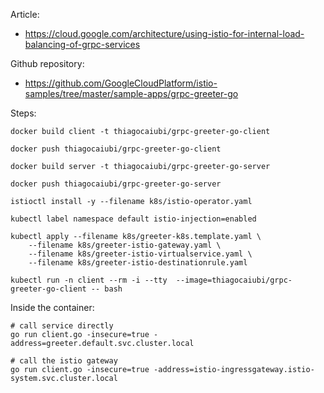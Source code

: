 Article:
- https://cloud.google.com/architecture/using-istio-for-internal-load-balancing-of-grpc-services

Github repository:
- https://github.com/GoogleCloudPlatform/istio-samples/tree/master/sample-apps/grpc-greeter-go

Steps:

```console
docker build client -t thiagocaiubi/grpc-greeter-go-client

docker push thiagocaiubi/grpc-greeter-go-client

docker build server -t thiagocaiubi/grpc-greeter-go-server

docker push thiagocaiubi/grpc-greeter-go-server

istioctl install -y --filename k8s/istio-operator.yaml

kubectl label namespace default istio-injection=enabled

kubectl apply --filename k8s/greeter-k8s.template.yaml \
    --filename k8s/greeter-istio-gateway.yaml \
    --filename k8s/greeter-istio-virtualservice.yaml \
    --filename k8s/greeter-istio-destinationrule.yaml

kubectl run -n client --rm -i --tty  --image=thiagocaiubi/grpc-greeter-go-client -- bash
```

Inside the container:

```console
# call service directly
go run client.go -insecure=true -address=greeter.default.svc.cluster.local

# call the istio gateway
go run client.go -insecure=true -address=istio-ingressgateway.istio-system.svc.cluster.local
```
